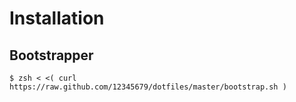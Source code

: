 Installation
============

Bootstrapper
------------

``` bash-session
$ zsh < <( curl https://raw.github.com/12345679/dotfiles/master/bootstrap.sh )
```

